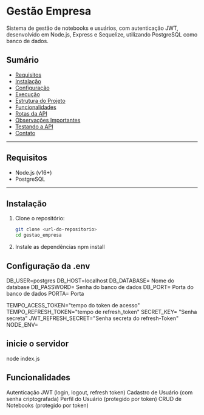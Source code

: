 # Gestão Empresa

Sistema de gestão de notebooks e usuários, com autenticação JWT, desenvolvido em Node.js, Express e Sequelize, utilizando PostgreSQL como banco de dados.

## Sumário

- [Requisitos](#requisitos)
- [Instalação](#instalação)
- [Configuração](#configuração)
- [Execução](#execução)
- [Estrutura do Projeto](#estrutura-do-projeto)
- [Funcionalidades](#funcionalidades)
- [Rotas da API](#rotas-da-api)
- [Observações Importantes](#observações-importantes)
- [Testando a API](#testando-a-api)
- [Contato](#contato)

---

## Requisitos

- Node.js (v16+)
- PostgreSQL

---

## Instalação

1. Clone o repositório:
   ```sh
   git clone <url-do-repositorio>
   cd gestao_empresa

2. Instale as dependências
npm install

## Configuração da .env

DB_USER=postgres
DB_HOST=localhost
DB_DATABASE= Nome do database
DB_PASSWORD= Senha do banco de dados
DB_PORT= Porta do banco de dados
PORTA= Porta

TEMPO_ACESS_TOKEN="tempo do token de acesso"
TEMPO_REFRESH_TOKEN="tempo de refresh_token"
SECRET_KEY= "Senha secreta"
JWT_REFRESH_SECRET="Senha secreta do refresh-Token"
NODE_ENV=

## inicie o servidor
node index.js

## Funcionalidades 
Autenticação JWT (login, logout, refresh token)
Cadastro de Usuário (com senha criptografada)
Perfil do Usuário (protegido por token)
CRUD de Notebooks (protegido por token)
